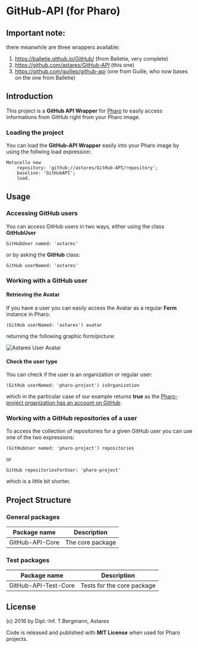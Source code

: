 # GitHub-API (for Pharo)

## Important note:
there meanwhile are three wrappers available:
1. https://balletie.github.io/GitHub/ (from Balletie, very complete)
2. https://github.com/astares/GitHub-API (this one) 
3. https://github.com/guillep/github-api (one from Guille, who now bases on the one from Balletie)

## Introduction

This project is a **GitHub API Wrapper** for [Pharo](http://www.pharo.rog) to easily access informations from GitHub right from your Pharo image.

### Loading the project

You can load the **GitHub-API Wrapper** easily into your Pharo image by using the follwing load expression:

```Smalltalk
Metacello new 
	repository: 'github://astares/GitHub-API/repository';
	baseline: 'GitHubAPI';
	load.
```

## Usage

### Accessing GitHub users

You can access GitHub users in two ways, either using the class **GitHubUser**

```Smalltalk
GitHubUser named: 'astares'
```

or by asking the **GitHub** class:

```Smalltalk
GitHub userNamed: 'astares'
```

### Working with a GitHub user

#### Retrieving the Avatar

If you have a user you can easily access the Avatar as a regular **Form** instance in Pharo:

```Smalltalk
(GitHub userNamed: 'astares') avatar
```

returning the following graphic form/picture:

![Astares User Avatar](https://avatars.githubusercontent.com/u/5980033?v=3)

#### Check the user type

You can check if the user is an organization or regular user:

```Smalltalk
(GitHub userNamed: 'pharo-project') isOrganization
```

which in the particular case of our example returns **true** as the [Pharo-project organization has an account on GitHub](https://github.com/pharo-project).

### Working with a GitHub repositories of a user

To access the collection of repositories for a given GitHub user you can use one of the two expressions:

```Smalltalk
(GitHubUser named: 'pharo-project') repositories
```

or

```Smalltalk
GitHub repositoriesForUser: 'pharo-project' 
```

which is a little bit shorter.



## Project Structure

### General packages 

Package name    | Description
--------------- | ------------------
GitHub-API-Core | The core package

### Test packages

Package name            | Description
----------------------- | ---------------------------
GitHub-API-Test-Core    | Tests for the core package

## License

(c) 2016 by Dipl.-Inf. T.Bergmann, Astares

Code is released and published with **MIT License** when used for Pharo projects.
